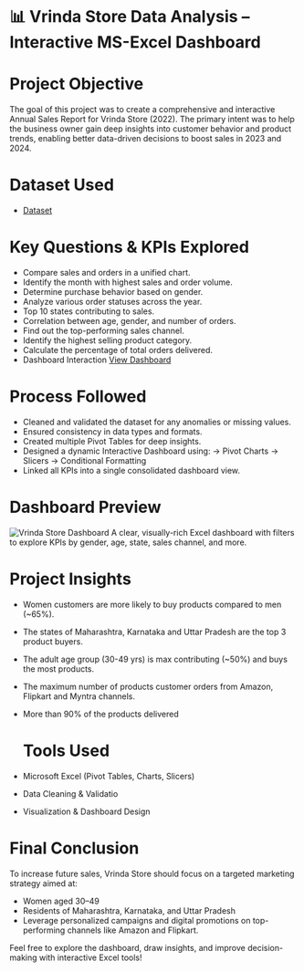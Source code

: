 # 📊 Vrinda Store Data Analysis – Interactive MS-Excel Dashboard


# Project Objective
The goal of this project was to create a comprehensive and interactive Annual Sales Report for Vrinda Store (2022). The primary intent was to help the business owner gain deep insights into customer behavior and product trends, enabling better data-driven decisions to boost sales in 2023 and 2024.


# Dataset Used
 - <a href="https://github.com/chowhan123/Data-Analysis-Dashboard/blob/main/Vrinda%20Store%20Data%20Analysis%20Excel-Project.xlsx">Dataset<a>


# Key Questions & KPIs Explored
- Compare sales and orders in a unified chart.
- Identify the month with highest sales and order volume.
- Determine purchase behavior based on gender.
- Analyze various order statuses across the year.
- Top 10 states contributing to sales.
- Correlation between age, gender, and number of orders.
- Find out the top-performing sales channel.
- Identify the highest selling product category.
- Calculate the percentage of total orders delivered.
- Dashboard Interaction <a href="https://github.com/chowhan123/Data-Analysis-Dashboard/blob/main/Vrinda%20Store%20Dashboard.png">View Dashboard<a>


# Process Followed
- Cleaned and validated the dataset for any anomalies or missing values.
- Ensured consistency in data types and formats.
- Created multiple Pivot Tables for deep insights.
- Designed a dynamic Interactive Dashboard using:
    -> Pivot Charts
    -> Slicers
    -> Conditional Formatting
- Linked all KPIs into a single consolidated dashboard view.


# Dashboard Preview
![Vrinda Store Dashboard](https://github.com/user-attachments/assets/08216f27-607f-4337-929e-b36651869649)
A clear, visually-rich Excel dashboard with filters to explore KPIs by gender, age, state, sales channel, and more.


# Project Insights
- Women customers are more likely to buy products compared to men (~65%).
- The states of Maharashtra, Karnataka and Uttar Pradesh are the top 3 product buyers.
- The adult age group (30-49 yrs) is max contributing (~50%) and buys the most products.
- The maximum number of products customer orders from Amazon, Flipkart and Myntra channels.
- More than 90% of the products delivered


  # Tools Used
- Microsoft Excel (Pivot Tables, Charts, Slicers)
- Data Cleaning & Validatio
- Visualization & Dashboard Design


# Final Conclusion
To increase future sales, Vrinda Store should focus on a targeted marketing strategy aimed at:
- Women aged 30–49
- Residents of Maharashtra, Karnataka, and Uttar Pradesh
- Leverage personalized campaigns and digital promotions on top-performing channels like Amazon and Flipkart.


Feel free to explore the dashboard, draw insights, and improve decision-making with interactive Excel tools!
